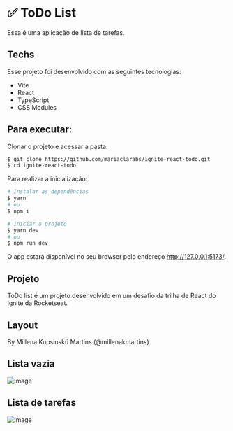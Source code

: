 # :white_check_mark: ToDo List

Essa é uma aplicação de lista de tarefas.

## Techs

Esse projeto foi desenvolvido com as seguintes tecnologias:

- Vite
- React
- TypeScript
- CSS Modules

## Para executar:

Clonar o projeto e acessar a pasta:

```bash
$ git clone https://github.com/mariaclarabs/ignite-react-todo.git
$ cd ignite-react-todo
```

Para realizar a inicialização:
```bash
# Instalar as dependências
$ yarn
# ou
$ npm i

# Iniciar o projeto
$ yarn dev
# ou
$ npm run dev
```
O app estará disponível no seu browser pelo endereço http://127.0.0.1:5173/.

## Projeto

ToDo list é um projeto desenvolvido em um desafio da trilha de React do Ignite da Rocketseat.

## Layout

By Millena Kupsinskü Martins (@millenakmartins)

## Lista vazia
![image](https://user-images.githubusercontent.com/39465910/189239945-6c1d6538-fc2f-443f-b7d6-e8d3483316c3.png)

## Lista de tarefas
![image](https://user-images.githubusercontent.com/39465910/189240175-f18c9132-9184-4732-a49f-70653d59166d.png)
